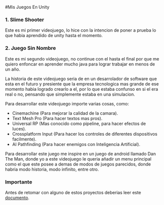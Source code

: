 #Mis Juegos En Unity
### 1. Slime Shooter
Este es mi primer videojuego, lo hice con la intencion de poner a prueba lo que habia aprendido de unity hasta el momento.
### 2. Juego Sin Nombre
Este es mi segundo videojuego, no continue con el hasta el final por que me quiero enfoncar en aprender mucho java para lograr trabajar en menos de un año.

La historia de este videojuego seria de en un desarrolador de software que esta en el futuro y presiente que la empresa tecnologica mas grande de ese momento habia logrado crearlo a el, por lo que estaba confunso en si el era real o no, pensando que simplemente estaba en una simulacion.

Para desarrollar este videojuego importe varias cosas, como:
- Cinemachine (Para mejorar la calidad de la camara).
- Text Mesh Pro (Para hacer textos mas pros).
- Universal RP (Mas conocido como pipeline, para hacer efectos de luces).
- Crossplatform Input (Para hacer los controles de diferentes dispositivos facilmente).
- AI Pathfinding (Para hacer enemigos con Inteligencia Artificial).

Para desarrollar este juego me inspire en un juego de android llamado Dan The Man, donde yo a este videojuego le queria añadir un menu principal como el que este posee a demas de modos de juegos parecidos, donde habria modo historia, modo infinito, entre otro.

### Importante

Antes de retomar con alguno de estos proyectos deberias leer este [documento](https://github.com/JuanDa237/Mis_Juegos_En_Unity/blob/master/leerAntesDeRetomar.md "documento").